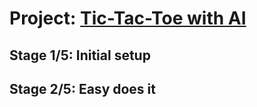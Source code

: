 # Project: [Tic-Tac-Toe with AI](https://hyperskill.org/projects/82)

## Stage 1/5: Initial setup


## Stage 2/5: Easy does it 
